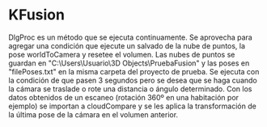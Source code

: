 # KFusion
DlgProc es un método que se ejecuta continuamente. Se aprovecha para agregar una condición que ejecute un salvado de la nube de puntos, la pose worldToCamera y resetee el volumen.
Las nubes de puntos se guardan en "C:\Users\Usuario\3D Objects\PruebaFusion" y las poses en "filePoses.txt" en la misma carpeta del proyecto de prueba. Se ejecuta con la condición de que pasen 3 segundos pero se desea que se haga cuando la cámara se traslade o rote una distancia o ángulo determinado. Con los datos obtenidos de un escaneo (rotación 360º en una habitación por ejemplo) se importan a cloudCompare y se les aplica la transformación de la última pose de la cámara en el volumen anterior.
